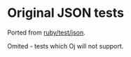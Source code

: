# Original JSON tests

Ported from [ruby/test/json](https://github.com/ruby/ruby/tree/trunk/test/json).

Omited - tests which Oj will not support.
